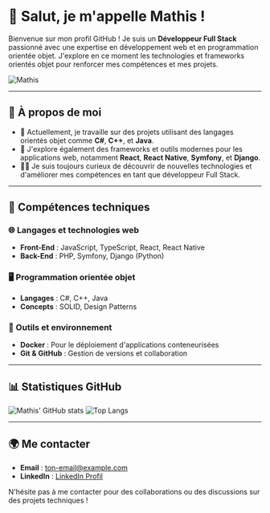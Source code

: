 # 👋 Salut, je m'appelle Mathis ! 

Bienvenue sur mon profil GitHub ! Je suis un **Développeur Full Stack** passionné avec une expertise en développement web et en programmation orientée objet. J'explore en ce moment les technologies et frameworks orientés objet pour renforcer mes compétences et mes projets.

![Mathis](https://user-images.githubusercontent.com/your-image-link) <!-- Remplace ce lien avec l'URL de ton animation -->

---

## 🚀 À propos de moi
- 🔭 Actuellement, je travaille sur des projets utilisant des langages orientés objet comme **C#**, **C++**, et **Java**.
- 🌱 J'explore également des frameworks et outils modernes pour les applications web, notamment **React**, **React Native**, **Symfony**, et **Django**.
- 👨‍💻 Je suis toujours curieux de découvrir de nouvelles technologies et d'améliorer mes compétences en tant que développeur Full Stack.

---

## 💼 Compétences techniques

### 🌐 Langages et technologies web
- **Front-End** : JavaScript, TypeScript, React, React Native
- **Back-End** : PHP, Symfony, Django (Python)

### 🖥️ Programmation orientée objet
- **Langages** : C#, C++, Java
- **Concepts** : SOLID, Design Patterns

### 🐳 Outils et environnement
- **Docker** : Pour le déploiement d'applications conteneurisées
- **Git & GitHub** : Gestion de versions et collaboration

---

## 📊 Statistiques GitHub

![Mathis' GitHub stats](https://github-readme-stats.vercel.app/api?username=TonNomDutilisateur&show_icons=true&theme=radical)
![Top Langs](https://github-readme-stats.vercel.app/api/top-langs/?username=TonNomDutilisateur&layout=compact&theme=radical)

---

## 🌍 Me contacter
- **Email** : ton-email@example.com
- **LinkedIn** : [LinkedIn Profil](https://www.linkedin.com/in/ton-profil)
  
N'hésite pas à me contacter pour des collaborations ou des discussions sur des projets techniques !
